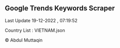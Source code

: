 

## Google Trends Keywords Scraper 
 
Last Update 19-12-2022 , 07:19:52

Country List :
VIETNAM.json



© Abdul Muttaqin 

